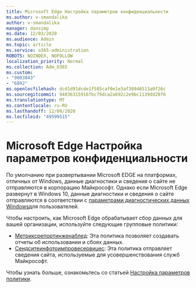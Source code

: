 ```yaml
---
title: Microsoft Edge Настройка параметров конфиденциальности
ms.author: v-smandalika
author: v-smandalika
manager: dansimp
ms.date: 12/03/2020
ms.audience: Admin
ms.topic: article
ms.service: o365-administration
ROBOTS: NOINDEX, NOFOLLOW
localization_priority: Normal
ms.collection: Adm_O365
ms.custom:
- "9003843"
- "6892"
ms.openlocfilehash: dcd1d91dcde1f585caf0e1e3af30946513a0f26c
ms.sourcegitcommit: 94036315916fbc79dca2a692c2e9bc1139dd28f6
ms.translationtype: MT
ms.contentlocale: ru-RU
ms.lasthandoff: 12/08/2020
ms.locfileid: "49599515"
---
```

# <a name="microsoft-edge-configure-privacy-settings"></a>Microsoft Edge Настройка параметров конфиденциальности

По умолчанию при развертывании Microsoft EDGE на платформах, отличных от Windows, данные диагностики и сведения о сайте не отправляются в корпорацию Майкрософт. Однако если Microsoft Edge развернут в Windows 10, данные диагностики и сведения о сайте отправляются в соответствии с [параметрами диагностических данных Windows](https://docs.microsoft.com/windows/privacy/configure-windows-diagnostic-data-in-your-organization)для пользователей.

Чтобы настроить, как Microsoft Edge обрабатывает сбор данных для вашей организации, используйте следующие групповые политики:
- [Метриксрепортинженаблед](https://docs.microsoft.com/DeployEdge/microsoft-edge-policies#metricsreportingenabled): Эта политика позволяет создавать отчеты об использовании и сбоях данных.
- [Сендситеинфотоимпровесервицес](https://docs.microsoft.com/DeployEdge/microsoft-edge-policies#sendsiteinfotoimproveservices): Эта политика отправляет сведения сайта, используемые для усовершенствования служб Майкрософт.

Чтобы узнать больше, ознакомьтесь со статьей [Настройка параметров политики](https://docs.microsoft.com/deployedge/microsoft-edge-enterprise-privacy-settings#configure-policy-settings).